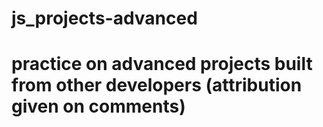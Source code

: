 # js_projects-advanced
# practice on advanced projects built from other developers (attribution given on comments)
